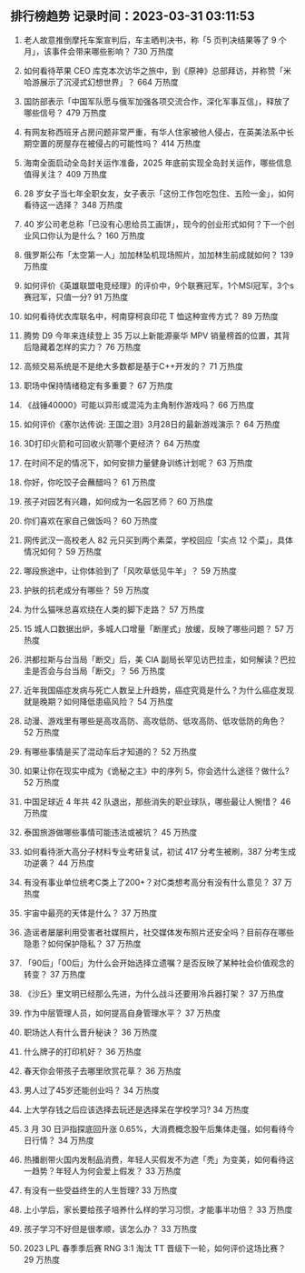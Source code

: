 
## 排行榜趋势 记录时间：2023-03-31 03:11:53
  
  1. 老人故意推倒摩托车案宣判后，车主晒判决书，称「5 页判决结果等了 9 个月」，该事件会带来哪些影响？ 730 万热度
    
  2. 如何看待苹果 CEO 库克本次访华之旅中，到《原神》总部拜访，并称赞「米哈游展示了沉浸式幻想世界」？ 664 万热度
    
  3. 国防部表示「中国军队愿与俄军加强各项交流合作，深化军事互信」，释放了哪些信号？ 479 万热度
    
  4. 有网友称西班牙占房问题非常严重，有华人住家被他人侵占，在英美法系中长期空置的房屋存在被侵占的可能性吗？ 414 万热度
    
  5. 海南全面启动全岛封关运作准备，2025 年底前实现全岛封关运作，哪些信息值得关注？ 409 万热度
    
  6. 28 岁女子当七年全职女友，女子表示「这份工作包吃包住、五险一金」，如何看待这一选择？ 348 万热度
    
  7. 40 岁公司老总称「已没有心思给员工画饼」，现今的创业形式如何？下一个创业风口你认为是什么？ 160 万热度
    
  8. 俄罗斯公布「太空第一人」加加林坠机现场照片，加加林生前成就如何？ 139 万热度
    
  9. 如何评价《英雄联盟电竞经理》的评价中，9个联赛冠军，1个MSI冠军，3个s赛冠军，只值一分? 91 万热度
    
  10. 如何看待优衣库联名中，柯南穿柯哀印花 T 恤这种宣传方式？ 89 万热度
    
  11. 腾势 D9 今年来连续登上 35 万以上新能源豪华 MPV 销量榜首的位置，其背后隐藏着怎样的实力？ 76 万热度
    
  12. 高频交易系统是不是绝大多数都是基于C++开发的？ 71 万热度
    
  13. 职场中保持情绪稳定有多重要？ 67 万热度
    
  14. 《战锤40000》可能以异形或混沌为主角制作游戏吗？ 66 万热度
    
  15. 如何评价《塞尔达传说: 王国之泪》3月28日的最新游戏演示？ 64 万热度
    
  16. 3D打印火箭和可回收火箭哪个更经济？ 64 万热度
    
  17. 在时间不足的情况下，如何安排力量健身训练计划呢？ 63 万热度
    
  18. 你好，你吃饺子会蘸醋吗？ 61 万热度
    
  19. 孩子对园艺有兴趣，如何成为一名园艺师？ 60 万热度
    
  20. 你们喜欢在家自己做饭吗？ 60 万热度
    
  21. 网传武汉一高校老人 82 元只买到两个素菜，学校回应「实点 12 个菜」，具体情况如何？ 59 万热度
    
  22. 哪段旅途中，让你体验到了「风吹草低见牛羊」？ 59 万热度
    
  23. 护肤的抗老成分有哪些？ 59 万热度
    
  24. 为什么猫咪总喜欢绕在人类的脚下走路？ 57 万热度
    
  25. 15 城人口数据出炉，多城人口增量「断崖式」放缓，反映了哪些问题？ 57 万热度
    
  26. 洪都拉斯与台当局「断交」后，美 CIA 副局长罕见访巴拉圭，如何解读？巴拉圭是否会与台当局「断交」？ 56 万热度
    
  27. 近年我国癌症发病与死亡人数呈上升趋势，癌症究竟是什么？为什么癌症发现就是晚期？如何降低患癌风险？ 54 万热度
    
  28. 动漫、游戏里有哪些是高攻高防、高攻低防、低攻高防、低攻低防的角色？ 52 万热度
    
  29. 有哪些事情是买了混动车后才知道的？ 52 万热度
    
  30. 如果让你在现实中成为《诡秘之主》中的序列 5，你会选什么途径？做什么? 52 万热度
    
  31. 中国足球近 4 年共 42 队退出，那些消失的职业球队，哪些最让人惋惜？ 46 万热度
    
  32. 泰国旅游做哪些事情可能违法或被坑？ 45 万热度
    
  33. 如何看待浙大高分子材料专业考研复试，初试 417 分考生被刷，387 分考生成功逆袭？ 44 万热度
    
  34. 有没有事业单位统考C类上了200+？对C类想考高分有没有什么意见？ 37 万热度
    
  35. 宇宙中最亮的天体是什么？ 37 万热度
    
  36. 造谣者屡屡利用受害者社媒照片，社交媒体发布照片还安全吗？目前存在哪些隐患？如何保护隐私？ 37 万热度
    
  37. 「90后」「00后」为什么会开始选择立遗嘱？是否反映了某种社会价值观念的转变？ 37 万热度
    
  38. 《沙丘》里文明已经那么先进，为什么战斗还要用冷兵器打架？ 37 万热度
    
  39. 作为中层管理人员，如何提高自身管理水平？ 37 万热度
    
  40. 职场达人有什么晋升秘诀？ 36 万热度
    
  41. 什么牌子的打印机好？ 36 万热度
    
  42. 春天你会带孩子去哪里欣赏花草？ 36 万热度
    
  43. 男人过了45岁还能创业吗？ 34 万热度
    
  44. 上大学存钱之后应该选择去玩还是选择呆在学校学习? 34 万热度
    
  45. 3 月 30 日沪指探底回升涨 0.65%，大消费概念股午后集体走强，如何看待今日行情？ 34 万热度
    
  46. 热播剧带火国内发制品消费，年轻人买假发不为遮「秃」为变美，如何看待这一趋势？年轻人为何会爱上假发？ 33 万热度
    
  47. 有没有一些受益终生的人生哲理? 33 万热度
    
  48. 上小学后，家长要给孩子培养什么样的学习习惯，才能事半功倍？ 33 万热度
    
  49. 孩子学习不好但是很孝顺，该怎么办？ 33 万热度
    
  50. 2023 LPL 春季季后赛 RNG 3:1 淘汰 TT 晋级下一轮，如何评价这场比赛？ 29 万热度
    